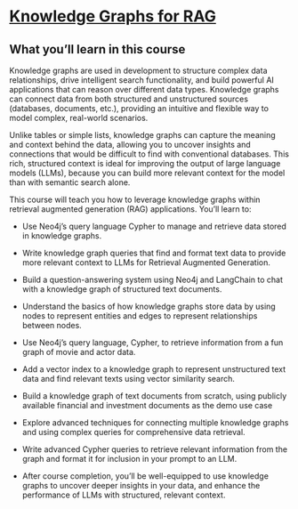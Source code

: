 # [Knowledge Graphs for RAG](https://www.deeplearning.ai/short-courses/knowledge-graphs-rag/)

## What you’ll learn in this course

Knowledge graphs are used in development to structure complex data relationships, drive intelligent search functionality, and build powerful AI applications that can reason over different data types. Knowledge graphs can connect data from both structured and unstructured sources (databases, documents, etc.), providing an intuitive and flexible way to model complex, real-world scenarios. 

Unlike tables or simple lists, knowledge graphs can capture the meaning and context behind the data, allowing you to uncover insights and connections that would be difficult to find with conventional databases. This rich, structured context is ideal for improving the output of large language models (LLMs), because you can build more relevant context for the model than with semantic search alone. 

This course will teach you how to leverage knowledge graphs within retrieval augmented generation (RAG) applications. You’ll learn to:

- Use Neo4j’s query language Cypher to manage and retrieve data stored in knowledge graphs.
- Write knowledge graph queries that find and format text data to provide more relevant context to LLMs for Retrieval Augmented Generation.
- Build a question-answering system using Neo4j and LangChain to chat with a knowledge graph of structured text documents.

- Understand the basics of how knowledge graphs store data by using nodes to represent entities and edges to represent relationships between nodes.
- Use Neo4j’s query language, Cypher, to retrieve information from a fun graph of movie and actor data.
- Add a vector index to a knowledge graph to represent unstructured text data and find relevant texts using vector similarity search.
- Build a knowledge graph of text documents from scratch, using publicly available financial and investment documents as the demo use case
- Explore advanced techniques for connecting multiple knowledge graphs and using complex queries for comprehensive data retrieval.
- Write advanced Cypher queries to retrieve relevant information from the graph and format it for inclusion in your prompt to an LLM.
- After course completion, you’ll be well-equipped to use knowledge graphs to uncover deeper insights in your data, and enhance the performance of LLMs with structured, relevant context.






